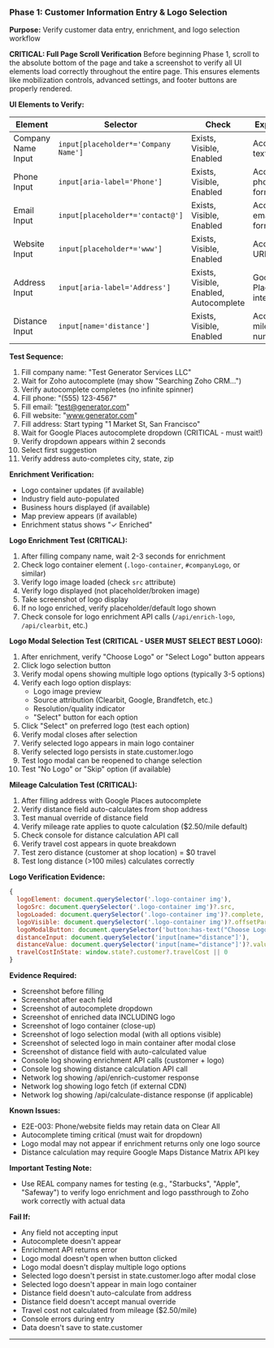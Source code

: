 ### Phase 1: Customer Information Entry & Logo Selection
**Purpose:** Verify customer data entry, enrichment, and logo selection workflow

**CRITICAL: Full Page Scroll Verification**
Before beginning Phase 1, scroll to the absolute bottom of the page and take a screenshot to verify all UI elements load correctly throughout the entire page. This ensures elements like mobilization controls, advanced settings, and footer buttons are properly rendered.

**UI Elements to Verify:**

| Element | Selector | Check | Expected |
|---------|----------|-------|----------|
| Company Name Input | `input[placeholder*='Company Name']` | Exists, Visible, Enabled | Accept text input |
| Phone Input | `input[aria-label='Phone']` | Exists, Visible, Enabled | Accept phone format |
| Email Input | `input[placeholder*='contact@']` | Exists, Visible, Enabled | Accept email format |
| Website Input | `input[placeholder*='www']` | Exists, Visible, Enabled | Accept URL |
| Address Input | `input[aria-label='Address']` | Exists, Visible, Enabled, Autocomplete | Google Places integration |
| Distance Input | `input[name='distance']` | Exists, Visible, Enabled | Accept mileage number |

**Test Sequence:**
1. Fill company name: "Test Generator Services LLC"
2. Wait for Zoho autocomplete (may show "Searching Zoho CRM...")
3. Verify autocomplete completes (no infinite spinner)
4. Fill phone: "(555) 123-4567"
5. Fill email: "test@generator.com"
6. Fill website: "www.generator.com"
7. Fill address: Start typing "1 Market St, San Francisco"
8. Wait for Google Places autocomplete dropdown (CRITICAL - must wait!)
9. Verify dropdown appears within 2 seconds
10. Select first suggestion
11. Verify address auto-completes city, state, zip

**Enrichment Verification:**
- Logo container updates (if available)
- Industry field auto-populated
- Business hours displayed (if available)
- Map preview appears (if available)
- Enrichment status shows "✓ Enriched"

**Logo Enrichment Test (CRITICAL):**
1. After filling company name, wait 2-3 seconds for enrichment
2. Check logo container element (`.logo-container`, `#companyLogo`, or similar)
3. Verify logo image loaded (check `src` attribute)
4. Verify logo displayed (not placeholder/broken image)
5. Take screenshot of logo display
6. If no logo enriched, verify placeholder/default logo shown
7. Check console for logo enrichment API calls (`/api/enrich-logo`, `/api/clearbit`, etc.)

**Logo Modal Selection Test (CRITICAL - USER MUST SELECT BEST LOGO):**
1. After enrichment, verify "Choose Logo" or "Select Logo" button appears
2. Click logo selection button
3. Verify modal opens showing multiple logo options (typically 3-5 options)
4. Verify each logo option displays:
   - Logo image preview
   - Source attribution (Clearbit, Google, Brandfetch, etc.)
   - Resolution/quality indicator
   - "Select" button for each option
5. Click "Select" on preferred logo (test each option)
6. Verify modal closes after selection
7. Verify selected logo appears in main logo container
8. Verify selected logo persists in state.customer.logo
9. Test logo modal can be reopened to change selection
10. Test "No Logo" or "Skip" option (if available)

**Mileage Calculation Test (CRITICAL):**
1. After filling address with Google Places autocomplete
2. Verify distance field auto-calculates from shop address
3. Test manual override of distance field
4. Verify mileage rate applies to quote calculation ($2.50/mile default)
5. Check console for distance calculation API call
6. Verify travel cost appears in quote breakdown
7. Test zero distance (customer at shop location) = $0 travel
8. Test long distance (>100 miles) calculates correctly

**Logo Verification Evidence:**
```javascript
{
  logoElement: document.querySelector('.logo-container img'),
  logoSrc: document.querySelector('.logo-container img')?.src,
  logoLoaded: document.querySelector('.logo-container img')?.complete,
  logoVisible: document.querySelector('.logo-container img')?.offsetParent !== null,
  logoModalButton: document.querySelector('button:has-text("Choose Logo")'),
  distanceInput: document.querySelector('input[name="distance"]'),
  distanceValue: document.querySelector('input[name="distance"]')?.value,
  travelCostInState: window.state?.customer?.travelCost || 0
}
```

**Evidence Required:**
- Screenshot before filling
- Screenshot after each field
- Screenshot of autocomplete dropdown
- Screenshot of enriched data INCLUDING logo
- Screenshot of logo container (close-up)
- Screenshot of logo selection modal (with all options visible)
- Screenshot of selected logo in main container after modal close
- Screenshot of distance field with auto-calculated value
- Console log showing enrichment API calls (customer + logo)
- Console log showing distance calculation API call
- Network log showing /api/enrich-customer response
- Network log showing logo fetch (if external CDN)
- Network log showing /api/calculate-distance response (if applicable)

**Known Issues:**
- E2E-003: Phone/website fields may retain data on Clear All
- Autocomplete timing critical (must wait for dropdown)
- Logo modal may not appear if enrichment returns only one logo source
- Distance calculation may require Google Maps Distance Matrix API key

**Important Testing Note:**
- Use REAL company names for testing (e.g., "Starbucks", "Apple", "Safeway") to verify logo enrichment and logo passthrough to Zoho work correctly with actual data

**Fail If:**
- Any field not accepting input
- Autocomplete doesn't appear
- Enrichment API returns error
- Logo modal doesn't open when button clicked
- Logo modal doesn't display multiple logo options
- Selected logo doesn't persist in state.customer.logo after modal close
- Selected logo doesn't appear in main logo container
- Distance field doesn't auto-calculate from address
- Distance field doesn't accept manual override
- Travel cost not calculated from mileage ($2.50/mile)
- Console errors during entry
- Data doesn't save to state.customer

---
